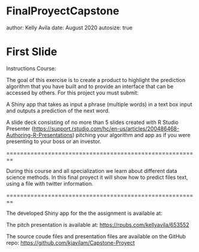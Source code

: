 FinalProyectCapstone
========================================================
author: Kelly Avila
date: August 2020
autosize: true

First Slide
========================================================

Instructions Course: 

The goal of this exercise is to create a product to highlight the prediction algorithm that you have built and to provide an interface that can be accessed by others. For this project you must submit:

A Shiny app that takes as input a phrase (multiple words) in a text box input and outputs a prediction of the next word.

A slide deck consisting of no more than 5 slides created with R Studio Presenter (https://support.rstudio.com/hc/en-us/articles/200486468-Authoring-R-Presentations) pitching your algorithm and app as if you were presenting to your boss or an investor.

========================================================

During this course and all specialization we learn about different data science methods. In this final proyect it will show how to predict files text, using a file with twitter information.

========================================================

The developed Shiny app for the the assignment is available at: 

The pitch presentation is available at: https://rpubs.com/kellyavila/653552

The source coude files and presentation files are available on the GitHub repo: https://github.com/kjavilam/Capstone-Proyect
